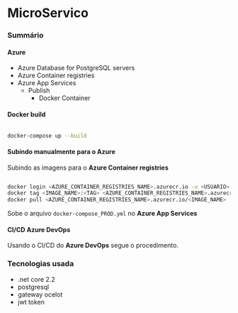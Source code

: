 # MicroServico

### Summário

#### Azure

* Azure Database for PostgreSQL servers
* Azure Container registries
* Azure App Services 
   * Publish 
      * Docker Container

#### Docker build

```sh

docker-compose up --build

```

#### Subindo manualmente para o Azure

Subindo as imagens para o **Azure Container registries**

```sh

docker login <AZURE_CONTAINER_REGISTRIES_NAME>.azurecr.io -u <USUARIO> -p <SENHA>
docker tag <IMAGE_NAME>:<TAG> <AZURE_CONTAINER_REGISTRIES_NAME>.azurecr.io/<IMAGE_NAME>
docker pull <AZURE_CONTAINER_REGISTRIES_NAME>.azurecr.io/<IMAGE_NAME>

```
   
Sobe o arquivo `docker-compose_PROD.yml` no **Azure App Services**
 
#### CI/CD Azure DevOps

Usando o CI/CD do **Azure DevOps** segue o procedimento.

### Tecnologias usada
 * .net core 2.2
 * postgresql
 * gateway ocelot
 * jwt token
